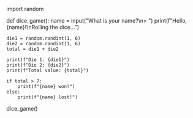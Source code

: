 import random

def dice_game():
    name = input("What is your name?\n> ")
    print(f"Hello, {name}!\nRolling the dice...")

    die1 = random.randint(1, 6)
    die2 = random.randint(1, 6)
    total = die1 + die2

    print(f"Die 1: {die1}")
    print(f"Die 2: {die2}")
    print(f"Total value: {total}")

    if total > 7:
        print(f"{name} won!")
    else:
        print(f"{name} lost!")

dice_game()
